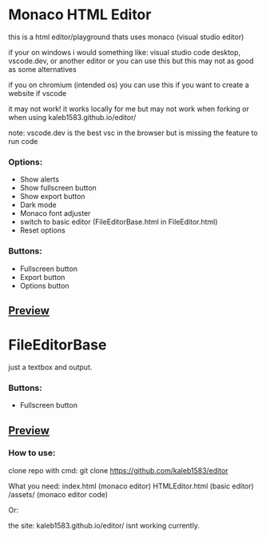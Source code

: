# Monaco HTML Editor

this is a html editor/playground thats uses monaco (visual studio editor)

if your on windows
  i would something like: visual studio code desktop, vscode.dev, or another editor
  or you can use this but this may not as good as some alternatives

if you on chromium (intended os)
  you can use this if you want to create a website if vscode

it may not work! it works locally for me but may not work when forking or when using kaleb1583.github.io/editor/

note: vscode.dev is the best vsc in the browser but is missing the feature to run code

### Options:
- Show alerts
- Show fullscreen button
- Show export button
- Dark mode
- Monaco font adjuster
- switch to basic editor (FileEditorBase.html in FileEditor.html)
- Reset options

### Buttons:
- Fullscreen button
- Export button
- Options button

[Preview](https://github.com/Kaleb1583/editor/blob/main/previews/WithMonaco.png)
---

# FileEditorBase

just a textbox and output.

### Buttons:
- Fullscreen button

[Preview](https://github.com/Kaleb1583/editor/blob/main/p/WithoutMonaco.png)
---

### How to use:

clone repo with cmd: git clone https://github.com/kaleb1583/editor

What you need:
  index.html (monaco editor)
  HTMLEditor.html (basic editor)
  /assets/ (monaco editor code)

Or:

the site: kaleb1583.github.io/editor/ isnt working currently.
